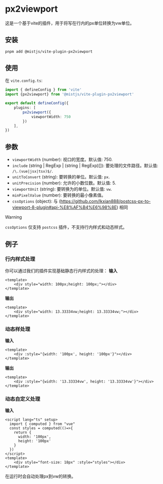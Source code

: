 # px2viewport

这是一个基于vite的插件，用于将写在行内的px单位转换为vw单位。

## 安装

```bash
pnpm add @mistjs/vite-plugin-px2viewport
```

## 使用

在 `vite.config.ts`:

```ts
import { defineConfig } from 'vite'
import {px2viewport} from '@mistjs/vite-plugin-px2viewport'

export default defineConfig({
    plugins: [
        px2viewport({
            viewportWidth: 750
        })
    ],
})
```
## 参数

- `viewportWidth` (number): 视口的宽度。默认值: 750.
- `include` (string | RegExp | (string | RegExp)[]): 要处理的文件路径。默认值: `/\.(vue|jsx|tsx)$/`.
- `unitToConvert` (string): 要转换的单位。默认值: `px`.
- `unitPrecision` (number): 允许的小数位数。默认值: 5.
- `viewportUnit` (string): 要转换为的单位。默认值: `vw`.
- `minPixelValue` (number): 要转换的最小像素值。
- `cssOptions` (object): 与 (https://github.com/lkxian888/postcss-px-to-viewport-8-plugin#api-%E8%AF%B4%E6%98%8E) 相同

> [!WARNING]
> `cssOptions` 仅支持 `postcss` 插件，不支持行内样式和动态样式。


## 例子

### 行内样式处理

你可以通过我们的插件实现基础静态行内样式的处理：
**输入**

```vue
<template>
    <div style="width: 100px;height: 100px;"></div>
</template>
```

**输出**

```vue
<template>
    <div style="width: 13.33334vw;height: 13.33334vw;"></div>
</template>
```

### 动态样处理

**输入**

```vue
<template>
    <div :style="{width: '100px', height: '100px'}"></div>
</template>
```

**输出**

```vue
<template>
    <div :style="{width: '13.33334vw', height: '13.33334vw'}"></div>
</template>
```


### 动态自定义处理

**输入**

```vue
<script lang="ts" setup>
  import { computed } from "vue"
  const styles = computed(()=>{
    return {
      width: '100px',
      height: '100px'
    }
  })
</script>
<template>
    <div style="font-size: 18px" :style="styles"></div>
</template>
```

在运行时会自动处理px到vw的转换。
